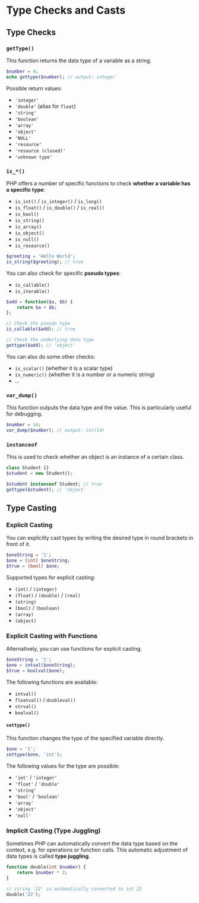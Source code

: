 # Type Checks and Casts

## Type Checks

### `getType()`

This function returns the data type of a variable as a string.
```php
$number = 4;
echo gettype($number); // output: integer
```
Possible return values:
- `'integer'`
- `'double'` (alias for `float`)
- `'string'`
- `'boolean'`
- `'array'`
- `'object'`
- `'NULL'`
- `'resource'`
- `'resource (closed)'`
- `'unknown type'`

### `is_*()`

PHP offers a number of specific functions to check **whether a variable has a specific type**:
- `is_int()` / `is_integer()` / `is_long()`
- `is_float()` / `is_double()` / `is_real()`
- `is_bool()`
- `is_string()`
- `is_array()`
- `is_object()`
- `is_null()`
- `is_resource()`

```php
$greeting = 'Hello World';
is_string($greeting); // true
```

You can also check for specific **pseudo types**:
- `is_callable()`
- `is_iterable()`

```php
$add = function($a, $b) {
    return $a + $b;
};

// Check the pseudo type
is_callable($add); // true

// Check the underlying data type
gettype($add); // 'object'
```

You can also do some other checks:
- `is_scalar()` (whether it is a scalar type)
- `is_numeric()` (whether it is a number or a numeric string)
- …

### `var_dump()`

This function outputs the data type and the value. This is particularly useful for debugging.
```php
$number = 14;
var_dump($number); // output: int(14)
```

### `instanceof`

This is used to check whether an object is an instance of a certain class.

```php
class Student {}
$student = new Student();

$student instanceof Student; // true
gettype($student); // 'object'
```

## Type Casting

### Explicit Casting
You can explicitly cast types by writing the desired type in round brackets in front of it.
```php
$oneString = '1';
$one = (int) $oneString;
$true = (bool) $one;
```
Supported types for explicit casting:
- `(int)` / `(integer)`
- `(float)` / `(double)` / `(real)`
- `(string)`
- `(bool)` / `(boolean)`
- `(array)`
- `(object)`

### Explicit Casting with Functions
Alternatively, you can use functions for explicit casting.
```php
$oneString = '1';
$one = intval($oneString);
$true = boolval($one);
```
The following functions are available:
- `intval()`
- `floatval()` / `doubleval()`
- `strval()`
- `boolval()`

#### `settype()`
This function changes the type of the specified variable directly.
```php
$one = '1';
settype($one, 'int');
```
The following values for the type are possible:
- `'int'` / `'integer'`
- `'float'` / `'double'`
- `'string'`
- `'bool'` / `'boolean'`
- `'array'`
- `'object'`
- `'null'`

### Implicit Casting (Type Juggling)
Sometimes PHP can automatically convert the data type based on the context, e.g. for operations or function calls. This automatic adjustment of data types is called **type juggling**.
```php
function double(int $number) {
    return $number * 2;
}

// string '22' is automatically converted to int 22
double('22');
```
